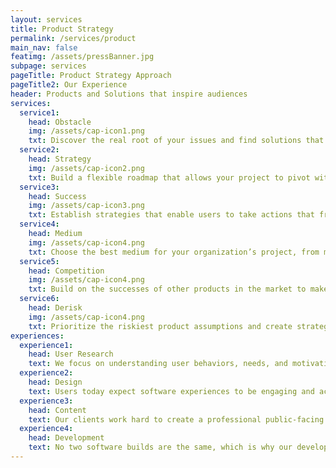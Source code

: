 ```yaml
---
layout: services
title: Product Strategy
permalink: /services/product
main_nav: false
featimg: /assets/pressBanner.jpg
subpage: services
pageTitle: Product Strategy Approach
pageTitle2: Our Experience
header: Products and Solutions that inspire audiences
services:
  service1:
    head: Obstacle
    img: /assets/cap-icon1.png
    txt: Discover the real root of your issues and find solutions that scale past the projected life of the product.
  service2:
    head: Strategy
    img: /assets/cap-icon2.png
    txt: Build a flexible roadmap that allows your project to pivot with the ever-changing demands of your organization.
  service3:
    head: Success
    img: /assets/cap-icon3.png
    txt: Establish strategies that enable users to take actions that freely align with organizational objectives.
  service4:
    head: Medium
    img: /assets/cap-icon4.png
    txt: Choose the best medium for your organization’s project, from mobile first to native applications.
  service5:
    head: Competition
    img: /assets/cap-icon4.png
    txt: Build on the successes of other products in the market to make your portfolio stand out from the crowd.
  service6:
    head: Derisk
    img: /assets/cap-icon4.png
    txt: Prioritize the riskiest product assumptions and create strategies to avoid time and money wasting pitfalls.
experiences:
  experience1:
    head: User Research
    text: We focus on understanding user behaviors, needs, and motivations through interviews, competitive and evaluative research, task analysis, and other feedback methodologies. 
  experience2:
    head: Design
    text: Users today expect software experiences to be engaging and accessible, which is why people are at the heart of our design. Whether we’re creating User Interfaces from scratch, or redesigning existing products, our team of designers are fluent in translating a client’s needs into an easy, intuitive user experience. 
  experience3:  
    head: Content
    text: Our clients work hard to create a professional public-facing image for their organization, so we work hard to emulate that experience in our products. Our content strategies guide users to take natural behaviors that align with our client’s end goals using established best practices, accessible plain language, and highly measured interaction. 
  experience4: 
    head: Development
    text: No two software builds are the same, which is why our development processes are based on flexible microservices-based architecture. As true Agile evangelists, our developers are adaptable; quick to pivot, yet experienced enough to build secure, stable platforms that scale past the projected life of the product. As proponents of open source our strategy leverages open source and resist vendor lock in.
---
```

